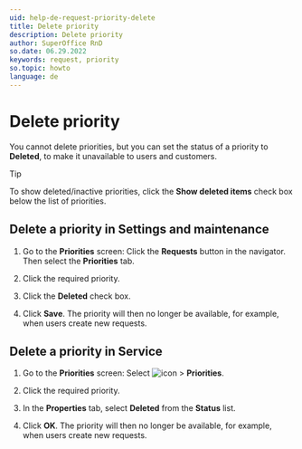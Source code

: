 ```yaml
---
uid: help-de-request-priority-delete
title: Delete priority
description: Delete priority
author: SuperOffice RnD
so.date: 06.29.2022
keywords: request, priority
so.topic: howto
language: de
---
```


# Delete priority

You cannot delete priorities, but you can set the status of a priority to **Deleted**, to make it unavailable to users and customers.

> [!TIP]
> To show deleted/inactive priorities, click the **Show deleted items** check box below the list of priorities.

## Delete a priority in Settings and maintenance

1. Go to the **Priorities** screen: Click the **Requests** button in the navigator. Then select the **Priorities** tab.

1. Click the required priority.

1. Click the **Deleted** check box.

1. Click **Save**. The priority will then no longer be available, for example, when users create new requests.

## Delete a priority in Service

1. Go to the **Priorities** screen: Select ![icon][img1] > **Priorities**.

1. Click the required priority.

1. In the **Properties** tab, select **Deleted** from the **Status** list.

1. Click **OK**. The priority will then no longer be available, for example, when users create new requests.

<!-- Referenced images -->
[img1]: ../../../../media/icons/settings-small.png

